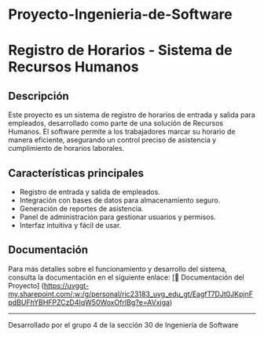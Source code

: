 # Proyecto-Ingenieria-de-Software

# Registro de Horarios - Sistema de Recursos Humanos

## Descripción
Este proyecto es un sistema de registro de horarios de entrada y salida para empleados, desarrollado como parte de una solución de Recursos Humanos. 
El software permite a los trabajadores marcar su horario de manera eficiente, asegurando un control preciso de asistencia y cumplimiento de horarios laborales.

## Características principales
- Registro de entrada y salida de empleados.
- Integración con bases de datos para almacenamiento seguro.
- Generación de reportes de asistencia.
- Panel de administración para gestionar usuarios y permisos.
- Interfaz intuitiva y fácil de usar.

## Documentación
Para más detalles sobre el funcionamiento y desarrollo del sistema, consulta la documentación en el siguiente enlace:
[📄 Documentación del Proyecto] (https://uvggt-my.sharepoint.com/:w:/g/personal/ric23183_uvg_edu_gt/EagfT7DJt0JKpjnFpdBUFhYBHFPZCzD4IqW50WoxOfrIBg?e=AVxjga)

---
Desarrollado por el grupo 4 de la sección 30 de Ingeniería de Software
